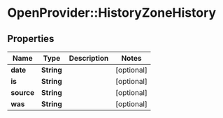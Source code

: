 # OpenProvider::HistoryZoneHistory

## Properties
Name | Type | Description | Notes
------------ | ------------- | ------------- | -------------
**date** | **String** |  | [optional] 
**is** | **String** |  | [optional] 
**source** | **String** |  | [optional] 
**was** | **String** |  | [optional] 

